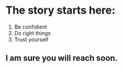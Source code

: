 <h1>The story starts here:</h1>
<ol>
  <li>Be confidient</li>
  <li>Do right things</li>
  <li>Trust yourself</li>
</ol>
<h2>I am sure you will reach soon.</h2>
